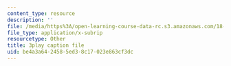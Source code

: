 ```yaml
---
content_type: resource
description: ''
file: /media/https%3A/open-learning-course-data-rc.s3.amazonaws.com/18-065-matrix-methods-in-data-analysis-signal-processing-and-machine-learning-spring-2018/be4a3a6424585ed38c17023e863cf3dc_9BYsNpTCZGg.vtt
file_type: application/x-subrip
resourcetype: Other
title: 3play caption file
uid: be4a3a64-2458-5ed3-8c17-023e863cf3dc
---
```


